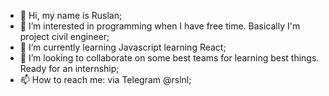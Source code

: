 - 👋 Hi, my name is Ruslan;
- 👀 I’m interested in programming when I have free time. Basically I'm project civil engineer;
- 🌱 I’m currently learning Javascript learning React;
- 💞️ I’m looking to collaborate on some best teams for learning best things. Ready for an internship;
- 📫 How to reach me: via Telegram @rslnl;

<!---
russlandy/russlandy is a ✨ special ✨ repository because its `README.md` (this file) appears on your GitHub profile.
You can click the Preview link to take a look at your changes.
--->

